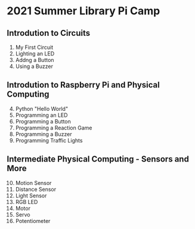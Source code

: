 # 2021 Summer Library Pi Camp

## Introdution to Circuits 
1. My First Circuit
2. Lighting an LED
3. Addng a Button
4. Using a Buzzer

## Introdution to Raspberry Pi and Physical Computing
4. Python "Hello World"
5. Programming an LED
6. Programming a Button
7. Programming a Reaction Game
8. Programming a Buzzer
9. Programming Traffic Lights

## Intermediate Physical Computing - Sensors and More
10. Motion Sensor
11. Distance Sensor
12. Light Sensor
13. RGB LED
14. Motor
15. Servo
16. Potentiometer
